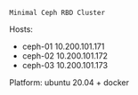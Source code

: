 `Minimal Ceph RBD Cluster`

Hosts:
- ceph-01 10.200.101.171
- ceph-02 10.200.101.172
- ceph-03 10.200.101.173

Platform: ubuntu 20.04 + docker
